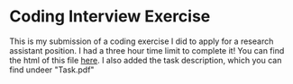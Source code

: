 # Coding Interview Exercise

This is my submission of a coding exercise I did to apply for a research assistant position. I had a three hour time limit to complete it! You can find the html of this file [here](https://minnaheim.github.io/coding_exercise/). I also added the task description, which you can find undeer "Task.pdf"
